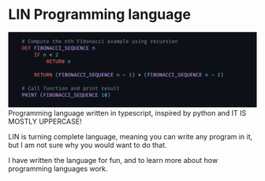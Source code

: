 # LIN Programming language
![LIN  function for counting fibonacci ](./docs//syntax-highlight.png)
Programming language written in typescript, inspired by python and IT IS MOSTLY UPPERCASE! 


LIN is turning complete language, meaning you can write any program in it, but I am not sure why you would want to do that.

I have written the language for fun, and to learn more about how programming languages work.
